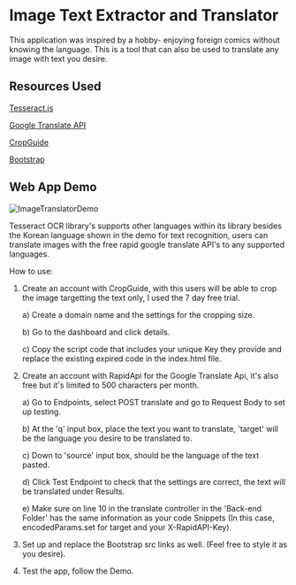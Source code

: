 # Image Text Extractor and Translator

This application was inspired by a hobby- enjoying foreign comics without knowing the language. This is a tool that can also be used to translate any image with text you desire.

## Resources Used

[Tesseract.js](https://github.com/naptha/tesseract.js/blob/master/README.md)

[Google Translate API](https://rapidapi.com/googlecloud/api/google-translate1)

[CropGuide](https://crop.guide/)

[Bootstrap](https://getbootstrap.com/docs/5.3/getting-started/introduction/)

## Web App Demo

![ImageTranslatorDemo](https://media.giphy.com/media/v1.Y2lkPTc5MGI3NjExNWIwMmIwZmFmMzgwZWM4MjRkZmY3MmQ5MzM5YWJiMDk5NzRlYTljNyZlcD12MV9pbnRlcm5hbF9naWZzX2dpZklkJmN0PWc/3d1Z8kK9ap0h4sru3y/giphy.gif)

Tesseract OCR library's supports other languages within its library besides the Korean language shown in the demo for text recognition, users can translate images with the free rapid google translate API's to any supported languages.

How to use:

1. Create an account with CropGuide, with this users will be able to crop the image targetting the text only, I used the 7 day free trial.

   a) Create a domain name and the settings for the cropping size.

   b) Go to the dashboard and click details.

   c) Copy the script code that includes your unique Key they provide and replace the existing expired code in the index.html file.

2. Create an account with RapidApi for the Google Translate Api, it's also free but it's limited to 500 characters per month.
   
   a) Go to Endpoints, select POST translate and go to Request Body to set up testing.
   
   b) At the 'q' input box, place the text you want to translate, 'target' will be the language you desire to be translated to.
   
   c) Down to 'source' input box, should be the language of the text pasted.
   
   d) Click Test Endpoint to check that the settings are correct, the text will be translated under Results.
   
   e) Make sure on line 10 in the translate controller in the 'Back-end Folder' has the same information as your code Snippets (In this case, encodedParams.set for target and your X-RapidAPI-Key).
   
3. Set up and replace the Bootstrap src links as well. (Feel free to style it as you desire).
4. Test the app, follow the Demo.
